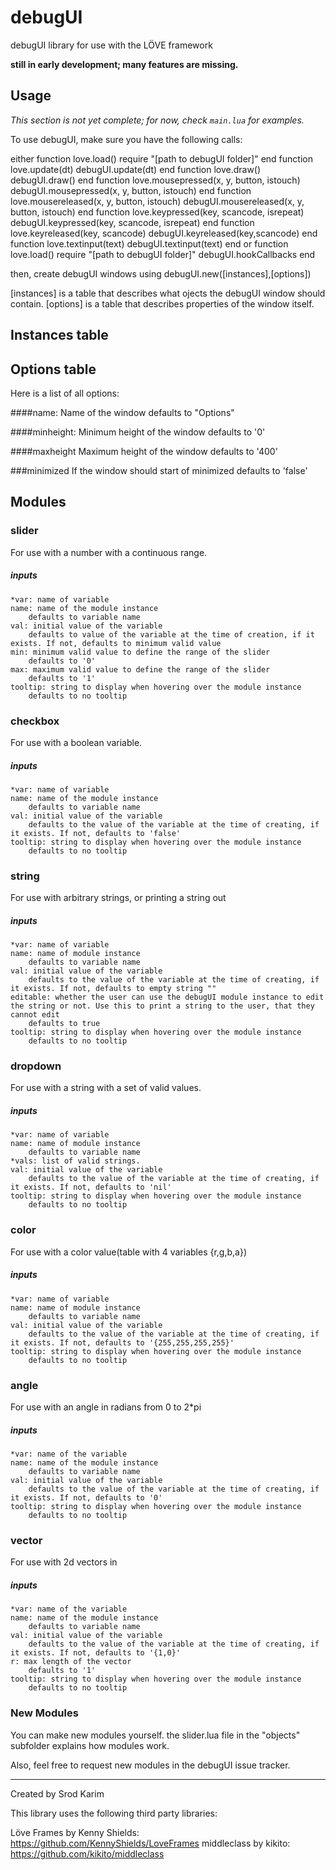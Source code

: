 debugUI
=======

debugUI library for use with the LÖVE framework

**still in early development; many features are missing.**


Usage
-----

*This section is not yet complete; for now, check `main.lua` for examples.*

To use debugUI, make sure you have the following calls:

either
	function love.load()
		require "[path to debugUI folder]"
	end
	function love.update(dt)
		debugUI.update(dt)
	end
	function love.draw()
		debugUI.draw()
	end
	function love.mousepressed(x, y, button, istouch)
		debugUI.mousepressed(x, y, button, istouch)
	end
	function love.mousereleased(x, y, button, istouch)
		debugUI.mousereleased(x, y, button, istouch)
	end
	function love.keypressed(key, scancode, isrepeat)
		debugUI.keypressed(key, scancode, isrepeat)
	end
	function love.keyreleased(key, scancode)
		debugUI.keyreleased(key,scancode)
	end
	function love.textinput(text)
		debugUI.textinput(text)
	end
or
	function love.load()
		require "[path to debugUI folder]"
		debugUI.hookCallbacks
	end

then, create debugUI windows using 
	debugUI.new([instances],[options])

[instances] is a table that describes what ojects the debugUI window should contain.
[options] is a table that describes properties of the window itself.

Instances table
---------------

Options table
-------------
Here is a list of all options:

####name:
Name of the window
	defaults to "Options"

####minheight:
Minimum height of the window
	defaults to '0'

####maxheight
Maximum height of the window
	defaults to '400'

###minimized
If the window should start of minimized
	defaults to 'false'

Modules
-------
### slider
For use with a number with a continuous range.
##### inputs
	*var: name of variable
	name: name of the module instance
		defaults to variable name
	val: initial value of the variable
		defaults to value of the variable at the time of creation, if it exists. If not, defaults to minimum valid value
	min: minimum valid value to define the range of the slider
		defaults to '0'
	max: maximum valid value to define the range of the slider
		defaults to '1'
	tooltip: string to display when hovering over the module instance
		defaults to no tooltip

### checkbox
For use with a boolean variable.
##### inputs
	*var: name of variable
	name: name of the module instance
		defaults to variable name
	val: initial value of the variable
		defaults to the value of the variable at the time of creating, if it exists. If not, defaults to 'false'
	tooltip: string to display when hovering over the module instance
		defaults to no tooltip

### string
For use with arbitrary strings, or printing a string out
##### inputs
	*var: name of variable
	name: name of module instance
		defaults to variable name
	val: initial value of the variable
		defaults to the value of the variable at the time of creating, if it exists. If not, defaults to empty string ""
	editable: whether the user can use the debugUI module instance to edit the string or not. Use this to print a string to the user, that they cannot edit
		defaults to true
	tooltip: string to display when hovering over the module instance
		defaults to no tooltip

### dropdown
For use with a string with a set of valid values.
##### inputs
	*var: name of variable
	name: name of module instance
		defaults to variable name
	*vals: list of valid strings.
	val: initial value of the variable
		defaults to the value of the variable at the time of creating, if it exists. If not, defaults to 'nil'
	tooltip: string to display when hovering over the module instance
		defaults to no tooltip

### color
For use with a color value(table with 4 variables {r,g,b,a})
##### inputs
	*var: name of variable
	name: name of module instance
		defaults to variable name
	val: initial value of the variable
		defaults to the value of the variable at the time of creating, if it exists. If not, defaults to '{255,255,255,255}'
	tooltip: string to display when hovering over the module instance
		defaults to no tooltip

### angle
For use with an angle in radians from 0 to 2*pi
##### inputs
	*var: name of the variable
	name: name of the module instance
		defaults to variable name
	val: initial value of the variable
		defaults to the value of the variable at the time of creating, if it exists. If not, defaults to '0'
	tooltip: string to display when hovering over the module instance
		defaults to no tooltip

### vector
For use with 2d vectors in 
##### inputs
	*var: name of the variable
	name: name of the module instance
		defaults to variable name
	val: initial value of the variable
		defaults to the value of the variable at the time of creating, if it exists. If not, defaults to '{1,0}'
	r: max length of the vector
		defaults to '1'
	tooltip: string to display when hovering over the module instance
		defaults to no tooltip


### New Modules
You can make new modules yourself. the slider.lua file in the "objects" subfolder explains how modules work.

Also, feel free to request new modules in the debugUI issue tracker.

---

Created by Srod Karim

This library uses the following third party libraries:

Löve Frames by Kenny Shields: https://github.com/KennyShields/LoveFrames
middleclass by kikito: https://github.com/kikito/middleclass